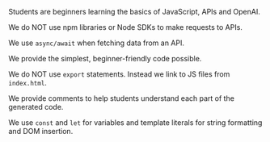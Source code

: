 Students are beginners learning the basics of JavaScript, APIs and OpenAI.

We do NOT use npm libraries or Node SDKs to make requests to APIs.

We use `async/await` when fetching data from an API.

We provide the simplest, beginner-friendly code possible.

We do NOT use `export` statements. Instead we link to JS files from `index.html`.

We provide comments to help students understand each part of the generated code.

We use `const` and `let` for variables and template literals for string formatting and DOM insertion.
